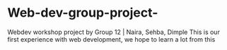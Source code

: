 # Web-dev-group-project-
Webdev workshop project by Group 12 | Naira, Sehba, Dimple
This is our first experience with web development,
we hope to learn a lot from this
